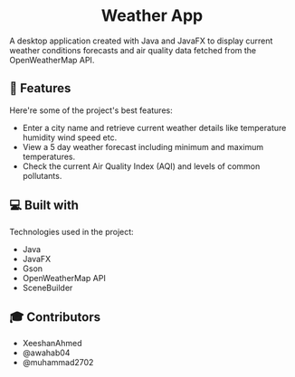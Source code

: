 <h1 align="center" id="title">Weather App</h1>

<p align="center"></p>

<p id="description">A desktop application created with Java and JavaFX to display current weather conditions forecasts and air quality data fetched from the OpenWeatherMap API.</p>

  
  
<h2>🧐 Features</h2>

Here're some of the project's best features:

*   Enter a city name and retrieve current weather details like temperature humidity wind speed etc.
*   View a 5 day weather forecast including minimum and maximum temperatures.
*   Check the current Air Quality Index (AQI) and levels of common pollutants.

  
  
<h2>💻 Built with</h2>

Technologies used in the project:

*   Java
*   JavaFX
*   Gson
*   OpenWeatherMap API
*   SceneBuilder



<h2>🎓 Contributors</h2>


*   XeeshanAhmed
*   @awahab04
*   @muhammad2702
